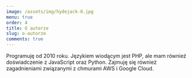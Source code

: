 ```yaml
---
image: /assets/img/hydejack-8.jpg
menu: true
order: 4
title: O autorze
slug: o-autorze
comments: true
---
```


Programuję od 2010 roku. Językiem wiodącym jest PHP, ale mam również doświadczenie z JavaScript oraz Python.
Zajmuję się również zagadnieniami związanymi z chmurami AWS i Google Cloud.
